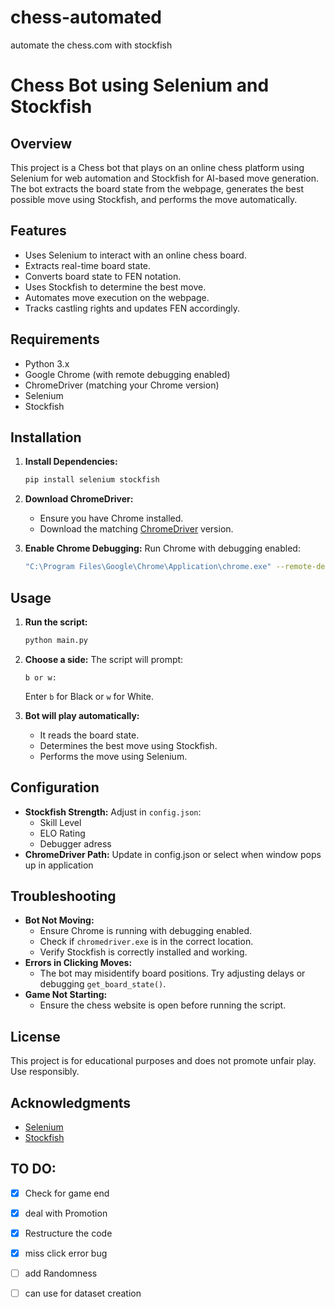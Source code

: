 # chess-automated
 automate the chess.com with stockfish

# Chess Bot using Selenium and Stockfish

## Overview
This project is a Chess bot that plays on an online chess platform using Selenium for web automation and Stockfish for AI-based move generation. The bot extracts the board state from the webpage, generates the best possible move using Stockfish, and performs the move automatically.

## Features
- Uses Selenium to interact with an online chess board.
- Extracts real-time board state.
- Converts board state to FEN notation.
- Uses Stockfish to determine the best move.
- Automates move execution on the webpage.
- Tracks castling rights and updates FEN accordingly.

## Requirements
- Python 3.x
- Google Chrome (with remote debugging enabled)
- ChromeDriver (matching your Chrome version)
- Selenium
- Stockfish

## Installation
1. **Install Dependencies:**
   ```sh
   pip install selenium stockfish
   ```
2. **Download ChromeDriver:**
   - Ensure you have Chrome installed.
   - Download the matching [ChromeDriver](https://sites.google.com/chromium.org/driver/) version.

3. **Enable Chrome Debugging:**
   Run Chrome with debugging enabled:
   ```sh
   "C:\Program Files\Google\Chrome\Application\chrome.exe" --remote-debugging-port=9223 --user-data-dir="C:\Users\[YOURUSERNAME]\AppData\Local\Google\Chrome\User Data"
   ```

## Usage
1. **Run the script:**
   ```sh
   python main.py
   ```
2. **Choose a side:**
   The script will prompt:
   ```
   b or w:
   ```
   Enter `b` for Black or `w` for White.

3. **Bot will play automatically:**
   - It reads the board state.
   - Determines the best move using Stockfish.
   - Performs the move using Selenium.

## Configuration
- **Stockfish Strength:** Adjust in `config.json`:
  - Skill Level
  - ELO Rating
  - Debugger adress
- **ChromeDriver Path:** Update in config.json or select when window pops up in application


## Troubleshooting
- **Bot Not Moving:**
  - Ensure Chrome is running with debugging enabled.
  - Check if `chromedriver.exe` is in the correct location.
  - Verify Stockfish is correctly installed and working.
- **Errors in Clicking Moves:**
  - The bot may misidentify board positions. Try adjusting delays or debugging `get_board_state()`.
- **Game Not Starting:**
  - Ensure the chess website is open before running the script.

## License
This project is for educational purposes and does not promote unfair play. Use responsibly.

## Acknowledgments
- [Selenium](https://www.selenium.dev/)
- [Stockfish](https://stockfishchess.org/)

## TO DO:
- [x] Check for game end
- [x] deal with Promotion
- [x] Restructure the code
- [x] miss click error bug
- [ ] add Randomness
- [ ] can use for dataset creation


